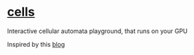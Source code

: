 # [cells](http://haalon.com/cells)

Interactive cellular automata playground, that runs on your GPU

Inspired by this [blog](https://softologyblog.wordpress.com/2018/03/31/more-explorations-with-multiple-neighborhood-cellular-automata/)
